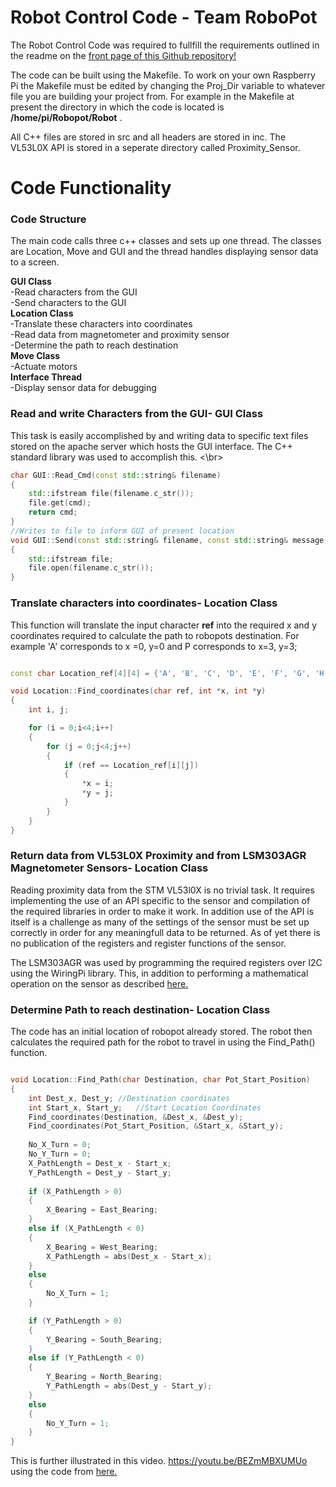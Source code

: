 # Robot Control Code - Team RoboPot

The Robot Control Code was required to fullfill the requirements outlined in the readme on the [front page of this Github repository!](https://github.com/FrazLaw/RoboPot)

The code can be built using the Makefile. To work on your own Raspberry Pi the Makefile must be edited by changing the Proj_Dir variable to whatever file you are building your project from. For example in the Makefile at present the directory in which the code is located is **/home/pi/Robopot/Robot** .

All C++ files are stored in src and all headers are stored in inc. The VL53L0X API is stored in a seperate directory called Proximity_Sensor.</br>

# Code Functionality
### Code Structure

The main code calls three c++ classes and sets up one thread. The classes are Location, Move and GUI and the thread handles displaying sensor data to a screen.</br>

**GUI Class**</br>
-Read characters from the GUI</br>
-Send characters to the GUI</br>
**Location Class**</br>
-Translate these characters into coordinates</br>
-Read data from magnetometer and proximity sensor</br>
-Determine the path to reach destination</br>
**Move Class**</br>
-Actuate motors</br>
**Interface Thread**</br>
-Display sensor data for debugging</br>

### Read and write Characters from the GUI- GUI Class

This task is easily accomplished by and writing data to specific text files stored on the apache server which hosts the GUI interface. The C++ <fstream> standard library was used to accomplish this. <\br>
```c++
char GUI::Read_Cmd(const std::string& filename)
{
	std::ifstream file(filename.c_str());
	file.get(cmd);
	return cmd;
}
//Writes to file to inform GUI of present location
void GUI::Send(const std::string& filename, const std::string& message)
{
	std::ifstream file;
	file.open(filename.c_str());
}
```

### Translate characters into coordinates- Location Class

This function will translate the input character **ref** into the required x and y coordinates required to calculate the path to robopots destination. For example 'A' corresponds to x =0, y=0 and P corresponds to x=3, y=3;
```c++

const char Location_ref[4][4] = {'A', 'B', 'C', 'D', 'E', 'F', 'G', 'H', 'I', 'J', 'K', 'L','M', 'N', 'O', 'P' };

void Location::Find_coordinates(char ref, int *x, int *y)
{
	int i, j;

	for (i = 0;i<4;i++)
	{
		for (j = 0;j<4;j++)
		{
			if (ref == Location_ref[i][j])
			{
				*x = i;
				*y = j;
			}
		}
	}
}

```


### Return data from VL53L0X Proximity and from LSM303AGR Magnetometer Sensors- Location Class

Reading proximity data from the STM VL53l0X is no trivial task. It requires implementing the use of an API specific to the sensor and compilation of the required libraries in order to make it work. In addition use of the API is itself is a challenge as many of the settings of the sensor must be set up correctly in order for any meaningfull data to be returned. As of yet there is no publication of the registers and register functions of the sensor.</br>

The LSM303AGR was used by programming the required registers over I2C using the WiringPi library. This, in addition to performing a mathematical operation on the sensor as described [here.](https://github.com/FrazLaw/RoboPot/tree/master/Sensors/Magnetometer)

### Determine Path to reach destination- Location Class

The code has an initial location of robopot already stored. The robot then calculates the required path for the robot to travel in using the Find_Path() function.

```c++

void Location::Find_Path(char Destination, char Pot_Start_Position)
{
	int Dest_x, Dest_y; //Destination coordinates
	int Start_x, Start_y;	//Start Location Coordinates
	Find_coordinates(Destination, &Dest_x, &Dest_y);
	Find_coordinates(Pot_Start_Position, &Start_x, &Start_y);
	
	No_X_Turn = 0;
	No_Y_Turn = 0;
	X_PathLength = Dest_x - Start_x;
	Y_PathLength = Dest_y - Start_y;
	
	if (X_PathLength > 0)
	{
		X_Bearing = East_Bearing;
	}
	else if (X_PathLength < 0)
	{
		X_Bearing = West_Bearing;
		X_PathLength = abs(Dest_x - Start_x);
	}
	else
	{
		No_X_Turn = 1;
	}

	if (Y_PathLength > 0)
	{
		Y_Bearing = South_Bearing;
	}
	else if (Y_PathLength < 0)
	{
		Y_Bearing = North_Bearing;
		Y_PathLength = abs(Dest_y - Start_y);
	}
	else
	{
		No_Y_Turn = 1;
	}
}
```

This is further illustrated in this video. https://youtu.be/BEZmMBXUMUo using the code from [here.](https://github.com/FrazLaw/RoboPot/tree/master/Robot/Demo_Codes)



